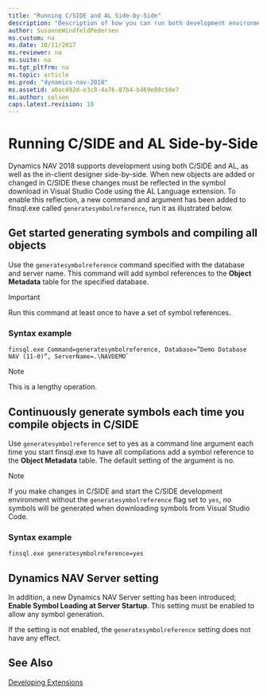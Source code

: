 ```yaml
---
title: "Running C/SIDE and AL Side-by-Side"
description: "Description of how you can run both development environments side-by-side."
author: SusanneWindfeldPedersen
ms.custom: na
ms.date: 10/11/2017
ms.reviewer: na
ms.suite: na
ms.tgt_pltfrm: na
ms.topic: article
ms.prod: "dynamics-nav-2018"
ms.assetid: a0ac492d-e3c8-4a76-87b4-b469e08c58e7
ms.author: solsen
caps.latest.revision: 18
---
```


# Running C/SIDE and AL Side-by-Side

Dynamics NAV 2018 supports development using both C/SIDE and AL, as well as the in-client designer side-by-side. When new objects are added or changed in C/SIDE these changes must be reflected in the symbol download in Visual Studio Code using the AL Language extension. To enable this reflection, a new command and argument has been added to finsql.exe called `generatesymbolreference`, run it as illustrated below.

## Get started generating symbols and compiling all objects
Use the `generatesymbolreference` command specified with the database and server name. This command will add symbol references to the **Object Metadata** table for the specified database. 

> [!IMPORTANT] 
> Run this command at least once to have a set of symbol references.

### Syntax example
```
finsql.exe Command=generatesymbolreference, Database=”Demo Database NAV (11-0)”, ServerName=.\NAVDEMO`
```

> [!NOTE] 
> This is a lengthy operation.

## Continuously generate symbols each time you compile objects in C/SIDE
Use `generatesymbolreference` set to yes as a command line argument each time you start finsql.exe to have all compilations add a symbol reference to the **Object Metadata** table. The default setting of the argument is no. 

> [!NOTE] 
> If you make changes in C/SIDE and start the C/SIDE development environment without the `generatesymbolreference` flag set to `yes`, no symbols will be generated when downloading symbols from Visual Studio Code.

### Syntax example
```
finsql.exe generatesymbolreference=yes
```

## Dynamics NAV Server setting
In addition, a new Dynamics NAV Server setting has been introduced; **Enable Symbol Loading at Server Startup**. This setting must be enabled to allow any symbol generation. 

If the setting is not enabled, the `generatesymbolreference` setting does not have any effect.

## See Also
[Developing Extensions](devenv-dev-overview.md)  